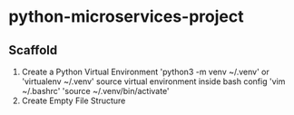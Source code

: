 # python-microservices-project


## Scaffold

1. Create a Python Virtual Environment 
    'python3 -m venv ~/.venv' or 'virtualenv ~/.venv'
    source virtual environment inside bash config
        'vim ~/.bashrc'
        'source ~/.venv/bin/activate'
2. Create Empty File Structure

